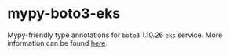 # mypy-boto3-eks

Mypy-friendly type annotations for `boto3` 1.10.26 `eks` service.
More information can be found [here](https://github.com/vemel/mypy_boto3).